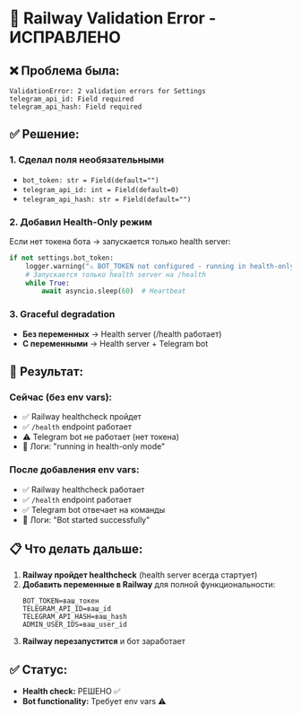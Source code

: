 # 🏥 Railway Validation Error - ИСПРАВЛЕНО

## ❌ Проблема была:
```
ValidationError: 2 validation errors for Settings
telegram_api_id: Field required
telegram_api_hash: Field required
```

## ✅ Решение:

### 1. Сделал поля необязательными
- `bot_token: str = Field(default="")`
- `telegram_api_id: int = Field(default=0)`  
- `telegram_api_hash: str = Field(default="")`

### 2. Добавил Health-Only режим
Если нет токена бота → запускается только health server:
```python
if not settings.bot_token:
    logger.warning("⚠️ BOT_TOKEN not configured - running in health-only mode")
    # Запускается только health server на /health
    while True:
        await asyncio.sleep(60)  # Heartbeat
```

### 3. Graceful degradation
- **Без переменных** → Health server (/health работает)
- **С переменными** → Health server + Telegram bot

## 🎯 Результат:

### Сейчас (без env vars):
- ✅ Railway healthcheck пройдет
- ✅ `/health` endpoint работает  
- ⚠️ Telegram bot не работает (нет токена)
- 📝 Логи: "running in health-only mode"

### После добавления env vars:
- ✅ Railway healthcheck работает
- ✅ `/health` endpoint работает
- ✅ Telegram bot отвечает на команды
- 📝 Логи: "Bot started successfully"

## 📋 Что делать дальше:

1. **Railway пройдет healthcheck** (health server всегда стартует)
2. **Добавить переменные в Railway** для полной функциональности:
   ```
   BOT_TOKEN=ваш_токен
   TELEGRAM_API_ID=ваш_id  
   TELEGRAM_API_HASH=ваш_hash
   ADMIN_USER_IDS=ваш_user_id
   ```
3. **Railway перезапустится** и бот заработает

## ✅ Статус: 
- **Health check:** РЕШЕНО ✅
- **Bot functionality:** Требует env vars ⚠️
